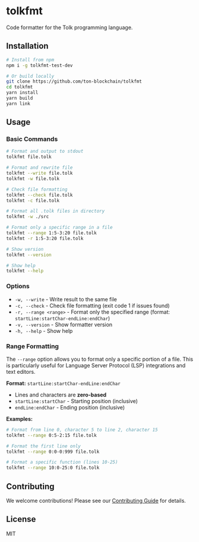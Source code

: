 # tolkfmt

Code formatter for the Tolk programming language.

## Installation

```bash
# Install from npm
npm i -g tolkfmt-test-dev

# Or build locally
git clone https://github.com/ton-blockchain/tolkfmt
cd tolkfmt
yarn install
yarn build
yarn link
```

## Usage

### Basic Commands

```bash
# Format and output to stdout
tolkfmt file.tolk

# Format and rewrite file
tolkfmt --write file.tolk
tolkfmt -w file.tolk

# Check file formatting
tolkfmt --check file.tolk
tolkfmt -c file.tolk

# Format all .tolk files in directory
tolkfmt -w ./src

# Format only a specific range in a file
tolkfmt --range 1:5-3:20 file.tolk
tolkfmt -r 1:5-3:20 file.tolk

# Show version
tolkfmt --version

# Show help
tolkfmt --help
```

### Options

- `-w, --write` - Write result to the same file
- `-c, --check` - Check file formatting (exit code 1 if issues found)
- `-r, --range <range>` - Format only the specified range (format: `startLine:startChar-endLine:endChar`)
- `-v, --version` - Show formatter version
- `-h, --help` - Show help

### Range Formatting

The `--range` option allows you to format only a specific portion of a file.
This is particularly useful for Language Server Protocol (LSP) integrations and text editors.

**Format:** `startLine:startChar-endLine:endChar`

- Lines and characters are **zero-based**
- `startLine:startChar` - Starting position (inclusive)
- `endLine:endChar` - Ending position (inclusive)

**Examples:**

```bash
# Format from line 0, character 5 to line 2, character 15
tolkfmt --range 0:5-2:15 file.tolk

# Format the first line only
tolkfmt --range 0:0-0:999 file.tolk

# Format a specific function (lines 10-25)
tolkfmt --range 10:0-25:0 file.tolk
```

## Contributing

We welcome contributions! Please see our [Contributing Guide](CONTRIBUTING.md) for details.

## License

MIT
